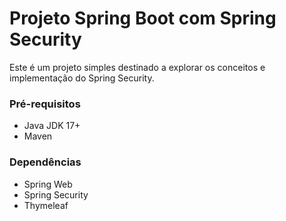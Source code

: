 # Projeto Spring Boot com Spring Security

Este é um projeto simples destinado a explorar os conceitos e implementação do Spring Security.

### Pré-requisitos
- Java JDK 17+
- Maven

### Dependências
- Spring Web
- Spring Security
- Thymeleaf